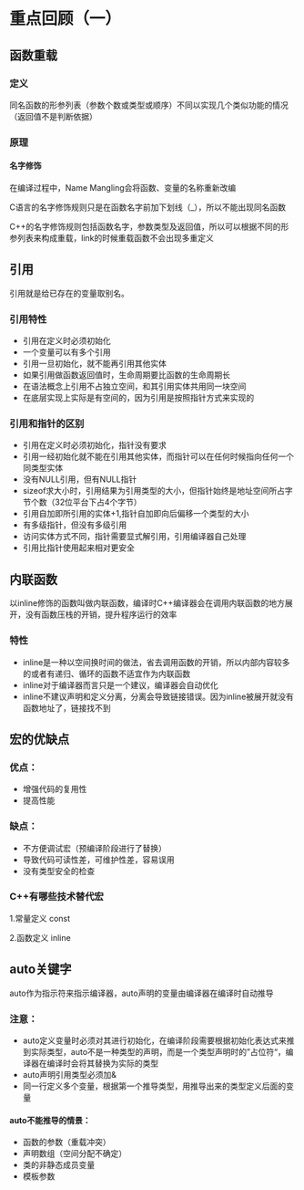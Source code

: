 # 重点回顾（一）

## 函数重载

### 定义

同名函数的形参列表（参数个数或类型或顺序）不同以实现几个类似功能的情况（返回值不是判断依据）

### 原理

#### 名字修饰

在编译过程中，Name Mangling会将函数、变量的名称重新改编

C语言的名字修饰规则只是在函数名字前加下划线（_），所以不能出现同名函数

C++的名字修饰规则包括函数名字，参数类型及返回值，所以可以根据不同的形参列表来构成重载，link的时候重载函数不会出现多重定义

## 引用

引用就是给已存在的变量取别名。

### 引用特性

* 引用在定义时必须初始化
* 一个变量可以有多个引用
* 引用一旦初始化，就不能再引用其他实体
* 如果引用做函数返回值时，生命周期要比函数的生命周期长
* 在语法概念上引用不占独立空间，和其引用实体共用同一块空间
* 在底层实现上实际是有空间的，因为引用是按照指针方式来实现的

### 引用和指针的区别

* 引用在定义时必须初始化，指针没有要求
* 引用一经初始化就不能在引用其他实体，而指针可以在任何时候指向任何一个同类型实体
* 没有NULL引用，但有NULL指针
* sizeof求大小时，引用结果为引用类型的大小，但指针始终是地址空间所占字节个数（32位平台下占4个字节）
* 引用自加即所引用的实体+1,指针自加即向后偏移一个类型的大小
* 有多级指针，但没有多级引用
* 访问实体方式不同，指针需要显式解引用，引用编译器自己处理
* 引用比指针使用起来相对更安全

## 内联函数

以inline修饰的函数叫做内联函数，编译时C++编译器会在调用内联函数的地方展开，没有函数压栈的开销，提升程序运行的效率

### 特性

* inline是一种以空间换时间的做法，省去调用函数的开销，所以内部内容较多的或者有递归、循环的函数不适宜作为内联函数
* inline对于编译器而言只是一个建议，编译器会自动优化
* inline不建议声明和定义分离，分离会导致链接错误。因为inline被展开就没有函数地址了，链接找不到

## 宏的优缺点

### 优点：

* 增强代码的复用性
* 提高性能

### 缺点：

* 不方便调试宏（预编译阶段进行了替换）
* 导致代码可读性差，可维护性差，容易误用
* 没有类型安全的检查

### C++有哪些技术替代宏

1.常量定义  const

2.函数定义 inline

## auto关键字

auto作为指示符来指示编译器，auto声明的变量由编译器在编译时自动推导

### 注意：

* auto定义变量时必须对其进行初始化，在编译阶段需要根据初始化表达式来推到实际类型，auto不是一种类型的声明，而是一个类型声明时的”占位符“，编译器在编译时会将其替换为实际的类型
* auto声明引用类型必须加&
* 同一行定义多个变量，根据第一个推导类型，用推导出来的类型定义后面的变量

#### auto不能推导的情景：

* 函数的参数（重载冲突）
* 声明数组（空间分配不确定）
* 类的非静态成员变量
* 模板参数

